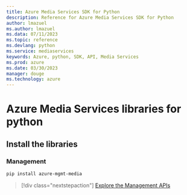 ```yaml
---
title: Azure Media Services SDK for Python
description: Reference for Azure Media Services SDK for Python
author: lmazuel
ms.author: lmazuel
ms.data: 07/11/2023
ms.topic: reference
ms.devlang: python
ms.service: mediaservices
keywords: Azure, python, SDK, API, Media Services
ms.prod: azure
ms.date: 03/30/2023
manager: douge
ms.technology: azure
---
```

# Azure Media Services libraries for python

## Install the libraries


### Management

```bash
pip install azure-mgmt-media
```
> [!div class="nextstepaction"]
> [Explore the Management APIs](/python/api/overview/azure/mediaservices/management)